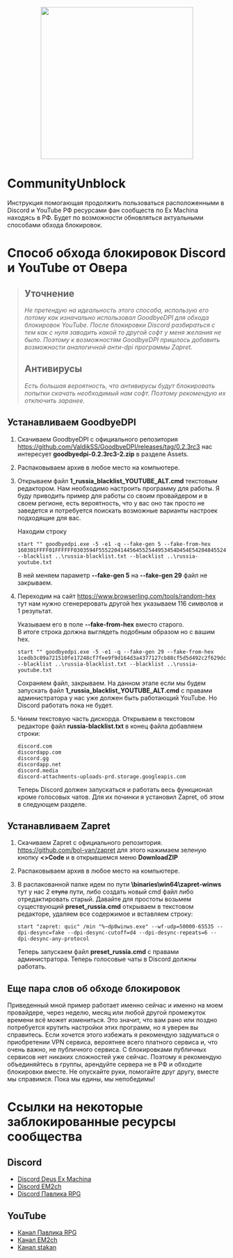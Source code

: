 <p align="center">
<a href="https://discord.gg/jZHxYdF"><img src="https://user-images.githubusercontent.com/79088546/174318753-aa4f938f-b7a5-49c0-b1cd-fc73b75080f7.png" width="350"/></a>
</p>

# CommunityUnblock

Инструкция помогающая продолжить пользоваться расположенными в Discord и YouTube РФ ресурсами фан сообществ по Ex Machina находясь в РФ.
Будет по возможности обновляться актуальными способами обхода блокировок.

# Способ обхода блокировок Discord и YouTube от Овера

> ## Уточнение
>
> *Не претендую на идеальность этого способа, использую его потому как изначально использовал GoodbyeDPI для обхода блокировок YouTube. После блокировки Discord разбираться с тем как с  нуля заводить какой то другой софт у меня желания не было. Поэтому к возможностям GoodbyeDPI пришлось добавить возможности аналогичной анти-dpi программы Zapret.*
>
> ## Антивирусы
>
> *Есть большая вероятность, что антивирусы будут блокировать попытки скачать необходимый нам софт. Поэтому рекомендую их отключить заранее.*

## Устанавливаем GoodbyeDPI

1. Скачиваем GoodbyeDPI с официального репозитория <https://github.com/ValdikSS/GoodbyeDPI/releases/tag/0.2.3rc3> нас интересует **goodbyedpi-0.2.3rc3-2.zip** в разделе Assets.
2. Распаковываем архив в любое место на компьютере.
3. Открываем файл **1_russia_blacklist_YOUTUBE_ALT.cmd** текстовым редактором. Нам необходимо настроить программу для работы. Я буду приводить пример для работы со своим провайдером и в своем регионе, есть вероятность, что у вас оно так просто не заведется и потребуется поискать возможные варианты настроек подходящие для вас.

    Находим строку

    ```text
    start "" goodbyedpi.exe -5 -e1 -q --fake-gen 5 --fake-from-hex 160301FFFF01FFFFFF0303594F5552204144564552544953454D454E542048455245202D202431302F6D6F000000000009000000050003000000 --blacklist ..\russia-blacklist.txt --blacklist ..\russia-youtube.txt
    ```

    В ней меняем параметр **--fake-gen 5** на **--fake-gen 29** файл не закрываем.

4. Переходим на сайт <https://www.browserling.com/tools/random-hex> тут нам нужно сгенереровать другой hex указываем 116 символов и 1 результат.

    Указываем его в поле **--fake-from-hex** вместо старого.\
    В итоге строка должна выглядеть подобным образом но с вашим hex.

    ```text
    start "" goodbyedpi.exe -5 -e1 -q --fake-gen 29 --fake-from-hex 1cedb3c89a721510fe17248cf7fee9f9d164d3a4377127cb88cf5d5d492c2f629dcbeddca8bbb238347e33b421a13df4f482aa9ea71b802804d0 --blacklist ..\russia-blacklist.txt --blacklist ..\russia-youtube.txt
    ```

    Сохраняем файл, закрываем. На данном этапе если мы будем запускать файл **1_russia_blacklist_YOUTUBE_ALT.cmd** с правами администратора у нас уже должен быть работающий YouTube. Но Discord работать пока не будет.

5. Чиним текстовую часть дискорда. Открываем в текстовом редакторе файл **russia-blacklist.txt** в конец файла добавляем строки:

    ```text
    discord.com
    discordapp.com
    discord.gg
    discordapp.net
    discord.media
    discord-attachments-uploads-prd.storage.googleapis.com
    ```

    Теперь Discord должен запускаться и работать весь функционал кроме голосовых чатов. Для их починки я установил Zapret, об этом в следующем разделе.

## Устанавливаем Zapret

1. Скачиваем Zapret с официального репозитория. <https://github.com/bol-van/zapret> для этого нажимаем зеленую кнопку **<>Code** и в открывшемся меню **DownloadZIP**
2. Распаковываем архив в любое место на компьютере.
3. В распакованной папке идем по пути **\binaries\win64\zapret-winws** тут у нас 2 ~~стула~~ пути, либо создать новый cmd файл либо отредактировать старый. Давайте для простоты возьмем существующий **preset_russia.cmd** открываем в текстовом редакторе, удаляем все содержимое и вставляем строку:

    ```text
    start "zapret: quic" /min "%~dp0winws.exe" --wf-udp=50000-65535 --dpi-desync=fake --dpi-desync-cutoff=d4 --dpi-desync-repeats=6 --dpi-desync-any-protocol
    ```

    Теперь запускаем файл **preset_russia.cmd** с правами администратора. Теперь голосовые чаты в Discord должны работать.

## Еще пара слов об обходе блокировок

Приведенный мной пример работает именно сейчас и именно на моем провайдере, через неделю, месяц или любой другой промежуток времени всё может измениться. Это значит, что вам рано или поздно потребуется крутить настройки этих программ, но я уверен вы справитесь. Если хочется этого избежать я рекомендую задуматься о приобретении VPN сервиса, вероятнее всего платного сервиса и, что очень важно, не публичного сервиса. С блокировками публичных сервисов нет никаких сложностей уже сейчас. Поэтому я рекомендую объединяйтесь в группы, арендуйте сервера не в РФ и обходите блокировки вместе. Не опускайте руки, помогайте друг другу, вместе мы справимся. Пока мы едины, мы непобедимы!

# Ссылки на некоторые заблокированные ресурсы сообщества

## Discord

* [Discord Deus Ex Machina](https://discord.gg/nq6BsRk)
* [Discord EM2ch](https://discord.gg/AzZQsgDJaD)
* [Discord Павлика RPG](https://discord.gg/6bMzuw793M)

## YouTube

* [Канал Павлика RPG](https://youtube.com/c/rpggameland)
* [Канал EM2ch](https://www.youtube.com/@em2ch)
* [Канал stakan](https://www.youtube.com/@stakanyash)

